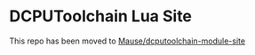 DCPUToolchain Lua Site
======================

This repo has been moved to [Mause/dcputoolchain-module-site](https://github.com/Mause/dcputoolchain-module-site)